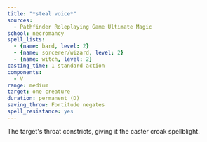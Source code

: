 ```yaml
---
title: "*steal voice*"
sources:
  - Pathfinder Roleplaying Game Ultimate Magic
school: necromancy
spell_lists:
  - {name: bard, level: 2}
  - {name: sorcerer/wizard, level: 2}
  - {name: witch, level: 2}
casting_time: 1 standard action
components:
  - V
range: medium
target: one creature
duration: permanent (D)
saving_throw: Fortitude negates
spell_resistance: yes
---
```


The target's throat constricts, giving it the caster croak spellblight.

